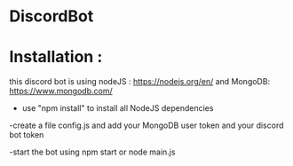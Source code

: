 # DiscordBot



# Installation :

this discord bot is using nodeJS : https://nodejs.org/en/
 and MongoDB: https://www.mongodb.com/

- use "npm install" to install all NodeJS dependencies

-create a file config.js and add your MongoDB user token and your discord bot token

-start the bot using npm start or node main.js

